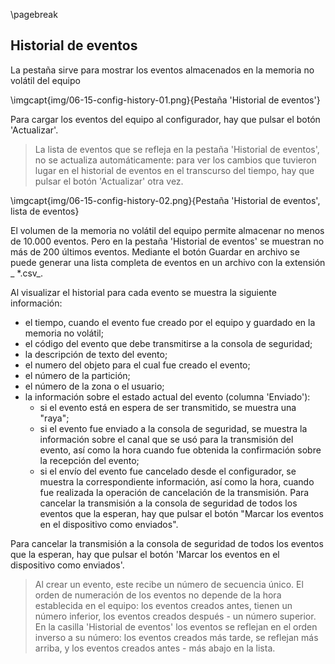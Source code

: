 \pagebreak

## Historial de eventos

La pestaña sirve para mostrar los eventos almacenados en la memoria no volátil del equipo

\imgcapt{img/06-15-config-history-01.png}{Pestaña 'Historial de eventos'}

Para cargar los eventos del equipo al configurador, hay que pulsar el botón 'Actualizar'. 

> La lista de eventos que se refleja en la pestaña 'Historial de eventos', no se actualiza automáticamente: para ver los cambios que tuvieron lugar en el historial de eventos en el transcurso del tiempo, hay que pulsar el botón 'Actualizar' otra vez.

\imgcapt{img/06-15-config-history-02.png}{Pestaña 'Historial de eventos', lista de eventos}

El volumen de la memoria no volátil del equipo permite almacenar no menos de 10.000 eventos. Pero en la pestaña 'Historial de eventos' se muestran no más de 200 últimos eventos. Mediante el botón Guardar en archivo se puede generar una lista completa de eventos en un archivo con la extensión _ *.csv_.

Al visualizar el historial para cada evento se muestra la siguiente información:

* el tiempo, cuando el evento fue creado por el equipo y guardado en la memoria no volátil;
* el código del evento que debe transmitirse a la consola de seguridad;
* la descripción de texto del evento;
* el numero del objeto para el cual fue creado el evento;
* el número de la partición;
* el número de la zona o el usuario;
* la información sobre el estado actual del evento (columna 'Enviado'):
	* si el evento está en espera de ser transmitido, se muestra una "raya";
	* si el evento fue enviado a la consola de seguridad, se muestra la información sobre el canal que se usó para la transmisión del evento, así como la hora cuando fue obtenida la confirmación sobre la recepción del evento;
	* si el envío del evento fue cancelado desde el configurador, se muestra la correspondiente información, así como la hora, cuando fue realizada la operación de cancelación de la transmisión. Para cancelar la transmisión a la consola de seguridad de todos los eventos que la esperan, hay que pulsar el botón "Marcar los eventos en el dispositivo como enviados".

Para cancelar la transmisión a la consola de seguridad de todos los eventos que la esperan, hay que pulsar el botón 'Marcar los eventos en el dispositivo como enviados'.

> Al crear un evento, este recibe un número de secuencia único. El orden de numeración de los eventos no depende de la hora establecida en el equipo: los eventos creados antes, tienen un número inferior, los eventos creados después - un número superior. En la casilla 'Historial de eventos' los eventos se reflejan en el orden inverso a su número: los eventos creados más tarde, se reflejan más arriba, y los eventos creados antes - más abajo en la lista.
